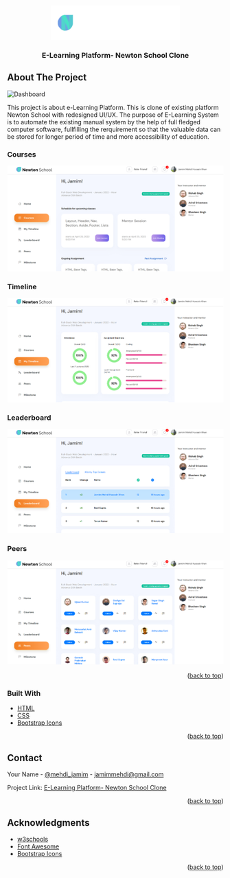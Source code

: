 <div id="top"></div>

<!-- PROJECT LOGO -->
<br />
<div align="center">
  <a href="https://rainbow-bonbon-974525.netlify.app">
    <img src="images/ns-logo-1.png" alt="Logo" width="300" height="80">
  </a>

  <h3 align="center">E-Learning Platform- Newton School Clone</h3>
</div>

<!-- ABOUT THE PROJECT -->
## About The Project

![Dashboard](https://raw.githubusercontent.com/jamimmehdi/e-Learning-Newton-School-Clone-mini-project/main/screenshots/dashboard-1.png)

This project is about e-Learning Platform. This is clone of existing platform Newton School with redesigned UI/UX.
The purpose of E-Learning System is to automate the existing manual system by the help of full fledged computer software, fullfilling the rerquirement so that the valuable data can be stored for longer period of time and more accessibility of education.



### Courses
![Courses](https://raw.githubusercontent.com/jamimmehdi/e-Learning-Newton-School-Clone-mini-project/main/screenshots/courses.png)



### Timeline
![Timeline](https://raw.githubusercontent.com/jamimmehdi/e-Learning-Newton-School-Clone-mini-project/main/screenshots/timeline.png)



### Leaderboard
![Leaderboard](https://raw.githubusercontent.com/jamimmehdi/e-Learning-Newton-School-Clone-mini-project/main/screenshots/leaderboard.png)



### Peers
![Peers](https://raw.githubusercontent.com/jamimmehdi/e-Learning-Newton-School-Clone-mini-project/main/screenshots/peers.png)

<p align="right">(<a href="#top">back to top</a>)</p>



### Built With

* [HTML](https://developer.mozilla.org/en-US/docs/Web/HTML)
* [CSS](https://developer.mozilla.org/en-US/docs/Web/CSS)
* [Bootstrap Icons](https://icons.getbootstrap.com/)


<p align="right">(<a href="#top">back to top</a>)</p>


<!-- CONTACT -->
## Contact

Your Name - [@mehdi_jamim](https://twitter.com/mehdi_jamim) - jamimmehdi@gmail.com

Project Link: [E-Learning Platform- Newton School Clone](https://github.com/jamimmehdi/HTML-Base-Tags-Meta-Tags-Body-Div-Span-P-tag---Post-Class---HTML---CSS-Mini-Project---s7zj5fn/new/main?readme=1)

<p align="right">(<a href="#top">back to top</a>)</p>



<!-- ACKNOWLEDGMENTS -->
## Acknowledgments

* [w3schools](https://www.w3schools.com/)
* [Font Awesome](https://fontawesome.com)
* [Bootstrap Icons](https://react-icons.github.io/react-icons/search)

<p align="right">(<a href="#top">back to top</a>)</p>

